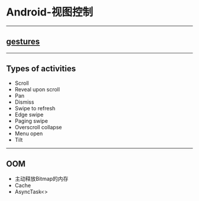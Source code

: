 # Android-视图控制

- - -

## [gestures](https://material.google.com/patterns/gestures.html)

- - -

## Types of activities

- Scroll
- Reveal upon scroll
- Pan
- Dismiss
- Swipe to refresh
- Edge swipe
- Paging swipe
- Overscroll collapse
- Menu open
- Tilt

- - -

## OOM

- 主动释放Bitmap的内存
- Cache
- AsyncTask<>
